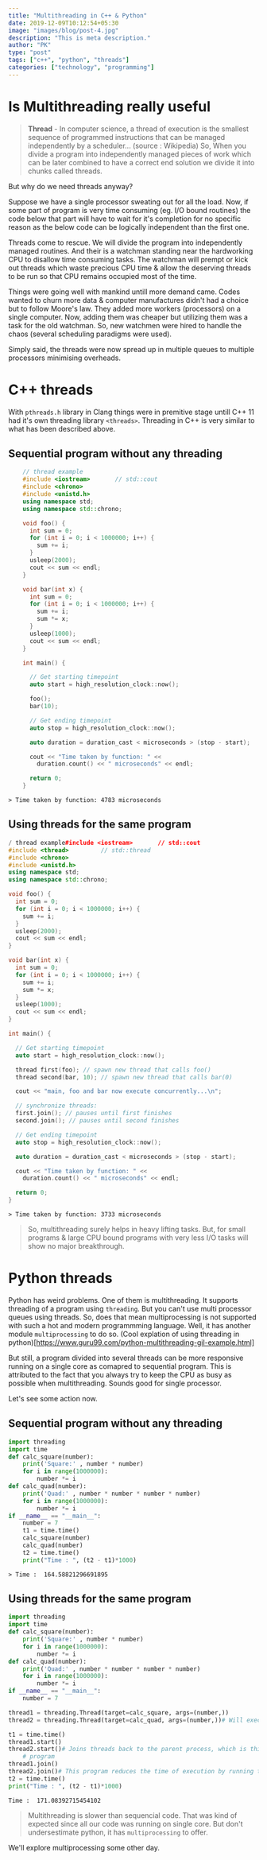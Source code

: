 ```yaml
---
title: "Multithreading in C++ & Python"
date: 2019-12-09T10:12:54+05:30
image: "images/blog/post-4.jpg"
description: "This is meta description."
author: "PK"
type: "post"
tags: ["c++", "python", "threads"]
categories: ["technology", "programming"]
---
```



# Is Multithreading really useful
> **Thread** - In computer science, a thread of execution is the smallest sequence of programmed instructions that can be managed independently by a scheduler... (source : Wikipedia)
So, When you divide a program into independently managed pieces of work which can be later combined to have a correct end solution we divide it into chunks called threads.

But why do we need threads anyway?

Suppose we have a single processor sweating out for all the load. Now, if some part of program is very time consuming (eg. I/O bound routines) the code below that part will have to wait for it's completion for no specific reason as the below code can be logically independent than the first one.

Threads come to rescue. We will divide the program into independently managed routines. And their is a watchman standing near the hardworking CPU to disallow time consuming tasks. The watchman will prempt or kick out threads which waste precious CPU time & allow the deserving threads to be run so that CPU remains occupied most of the time.

Things were going well with mankind untill more demand came. Codes wanted to churn more data & computer manufactures didn't had a choice but to follow Moore's law. They added more workers (processors) on a single computer. Now, adding them was cheaper but utilizing them was a task for the old watchman. So, new watchmen were hired to handle the chaos (several scheduling paradigms were used).

Simply said, the threads were now spread up in multiple queues to multiple processors minimising overheads.

# C++ threads
With `pthreads.h` library in Clang things were in premitive stage untill C++ 11 had it's own threading library `<threads>`. Threading in C++ is very similar to what has been described above.

## Sequential program without any threading
```c++
    // thread example
    #include <iostream>       // std::cout
    #include <chrono>
    #include <unistd.h>
    using namespace std;
    using namespace std::chrono;

    void foo() {
      int sum = 0;
      for (int i = 0; i < 1000000; i++) {
        sum += i;
      }
      usleep(2000);
      cout << sum << endl;
    }

    void bar(int x) {
      int sum = 0;
      for (int i = 0; i < 1000000; i++) {
        sum += i;
        sum *= x;
      }
      usleep(1000);
      cout << sum << endl;
    }

    int main() {

      // Get starting timepoint
      auto start = high_resolution_clock::now();

      foo();
      bar(10);

      // Get ending timepoint
      auto stop = high_resolution_clock::now();

      auto duration = duration_cast < microseconds > (stop - start);

      cout << "Time taken by function: " <<
        duration.count() << " microseconds" << endl;

      return 0;
    }
```
```shell
> Time taken by function: 4783 microseconds
```

## Using threads for the same program
```c++
/ thread example#include <iostream>       // std::cout
#include <thread>         // std::thread
#include <chrono>
#include <unistd.h>
using namespace std;
using namespace std::chrono;

void foo() {
  int sum = 0;
  for (int i = 0; i < 1000000; i++) {
    sum += i;
  }
  usleep(2000);
  cout << sum << endl;
}

void bar(int x) {
  int sum = 0;
  for (int i = 0; i < 1000000; i++) {
    sum += i;
    sum *= x;
  }
  usleep(1000);
  cout << sum << endl;
}

int main() {

  // Get starting timepoint
  auto start = high_resolution_clock::now();

  thread first(foo); // spawn new thread that calls foo()
  thread second(bar, 10); // spawn new thread that calls bar(0)

  cout << "main, foo and bar now execute concurrently...\n";

  // synchronize threads:
  first.join(); // pauses until first finishes
  second.join(); // pauses until second finishes

  // Get ending timepoint
  auto stop = high_resolution_clock::now();

  auto duration = duration_cast < microseconds > (stop - start);

  cout << "Time taken by function: " <<
    duration.count() << " microseconds" << endl;

  return 0;
}
```
```shell
> Time taken by function: 3733 microseconds
```

> So, multithreading surely helps in heavy lifting tasks. But, for small programs & large CPU bound programs with very less I/O tasks will show no major breakthrough.


# Python threads
Python has weird problems. One of them is multithreading. It supports threading of a program using `threading`. But you can't use multi processor queues using threads. So, does that mean multiprocessing is not supported with such a hot and modern programmming language. Well, it has another module `multiprocessing` to do so.
(Cool explation of using threading in python)[https://www.guru99.com/python-multithreading-gil-example.html]

But still, a program divided into several threads can be more responsive running on a single core as comapred to sequential program. This is attributed to the fact that you always try to keep the CPU as busy as possible when multithreading. Sounds good for single processor.

Let's see some action now.
## Sequential program without any threading
```python
import threading
import time
def calc_square(number):
	print('Square:' , number * number)
	for i in range(1000000):
		number *= i
def calc_quad(number):
	print('Quad:' , number * number * number * number)
	for i in range(1000000):
		number *= i
if __name__ == "__main__":
	number = 7
	t1 = time.time()
	calc_square(number)
	calc_quad(number)
	t2 = time.time()
	print("Time : ", (t2 - t1)*1000)
```

```shell
> Time :  164.58821296691895
```

## Using threads for the same program
```python
import threading
import time
def calc_square(number):
	print('Square:' , number * number)
	for i in range(1000000):
		number *= i
def calc_quad(number):
	print('Quad:' , number * number * number * number)
	for i in range(1000000):
		number *= i
if __name__ == "__main__":
	number = 7

thread1 = threading.Thread(target=calc_square, args=(number,))
thread2 = threading.Thread(target=calc_quad, args=(number,))# Will execute both in parallel

t1 = time.time()
thread1.start()
thread2.start()# Joins threads back to the parent process, which is this
	# program
thread1.join()
thread2.join()# This program reduces the time of execution by running tasks in parallel
t2 = time.time()
print("Time : ", (t2 - t1)*1000)
```

```shell
Time :  171.08392715454102
```

> Multithreading is slower than sequencial code. That was kind of expected since all our code was running on single core. But don't undersestimate python, it has `multiprocessing` to offer.


We'll explore multiprocessing some other day.
